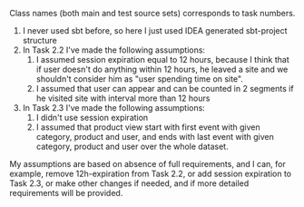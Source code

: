 Class names (both main and test source sets) corresponds to task numbers.

1. I never used sbt before, so here I just used IDEA generated sbt-project structure
2. In Task 2.2 I've made the following assumptions:
   1. I assumed session expiration equal to 12 hours, because I think that if user doesn't do anything within 12 hours, he leaved a site and we shouldn't consider him as "user spending time on site".
   2. I assumed that user can appear and can be counted in 2 segments if he visited site with interval more than 12 hours
3. In Task 2.3 I've made the following assumptions:
   1. I didn't use session expiration
   2. I assumed that product view start with first event with given category, product and user, and ends with last event with given category, product and user over the whole dataset.

My assumptions are based on absence of full requirements, and I can, for example, remove 12h-expiration from Task 2.2, or add session expiration to Task 2.3, or make other changes if needed, and if more detailed requirements will be provided.